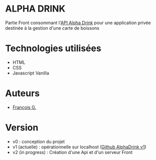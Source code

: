 # ALPHA DRINK

Partie Front consommant l'[API Alpha Drink](https://github.com/frapuks/AlphaDrink-API) pour une application privée destinée à la gestion d'une carte de boissons

# Technologies utilisées

- HTML
- CSS
- Javascript Vanilla

# Auteurs

- [François G.](https://github.com/frapuks)

# Version

- v0 : conception du projet
- v1 (actuelle) : opérationnelle sur localhost ([Github AlphaDrink v1](https://github.com/frapuks/Alpha-drink))
- v2 (in progress) : Création d'une Api et d'un serveur Front
